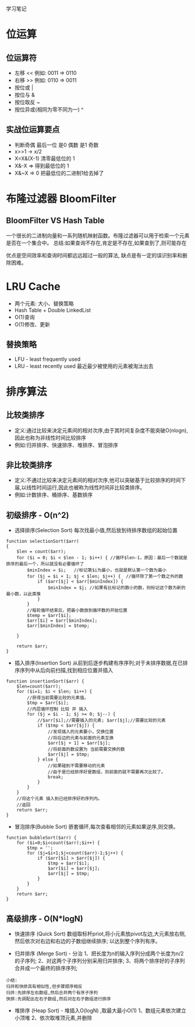 学习笔记

# 位运算
## 位运算符
* 左移     <<     例如: 0011 => 0110
* 右移     >>     例如: 0110 => 0011
* 按位或    |      
* 按位与    &
* 按位取反  ~
* 按位异或(相同为零不同为一)   ^

## 实战位运算要点
* 判断奇偶  最后一位  是0  偶数   是1  奇数
* x>>1  ->   x/2
* X=X&(X-1) 清零最低位的 1
* X&-X => 得到最低位的 1
* X&~X => 0 把最低位的二进制1给去掉了

# 布隆过滤器 BloomFilter

## BloomFilter VS Hash Table
一个很长的二进制向量和一系列随机映射函数。布隆过滤器可以用于检索一个元素是否在一个集合中。
总结:如果查询不存在,肯定是不存在,如果查到了,则可能存在

优点是空间效率和查询时间都远远超过一般的算法,
缺点是有一定的误识别率和删除困难。

# LRU Cache
* 两个元素: 大小、替换策略
* Hash Table + Double LinkedList
* O(1)查询
* O(1)修改、更新

## 替换策略
* LFU - least frequently used
* LRU - least recently used 最近最少被使用的元素被淘汰出去

# 排序算法
## 比较类排序
* 定义:通过比较来决定元素间的相对次序,由于其时间复杂度不能突破O(nlogn),因此也称为非线性时间比较排序
* 例如:归并排序、快速排序、堆排序、冒泡排序
## 非比较类排序
* 定义:不通过比较来决定元素间的相对次序,他可以突破基于比较排序的时间下届,以线性时间运行,因此也被称为线性时间非比较类排序。
* 例如:计数排序、桶排序、基数排序

## 初级排序 - O(n^2)
* 选择排序(Selection Sort)
    每次找最小值,然后放到待排序数组的起始位置
~~~
function selectionSort($arr)
{
    $len = count($arr);
    for ($i = 0; $i < $len - 1; $i++) { //循环$len-1，原因：最后一个数就是排序的最后一个，所以就没有必要循环了
        $minIndex = $i;   //标记第$i为最小，也就是默认第一个数为最小
        for ($j = $i + 1; $j < $len; $j++) {  //循环除了第一个数之外的数
            if ($arr[$j] < $arr[$minIndex]) {
                $minIndex = $j; //如果有比标记的数小的数，则标记这个数为新的最小数，以此类推
            }
        }
        //每轮循环结束后，把最小数放到循环数的开始位置
        $temp = $arr[$i];
        $arr[$i] = $arr[$minIndex];
        $arr[$minIndex] = $temp;

    }

    return $arr;
}
~~~
* 插入排序(Insertion Sort)
    从前到后逐步构建有序序列;对于未排序数据,在已排序序列中从后向前扫描,找到相应位置并插入
~~~
function insertionSort($arr) {
    $len=count($arr);
    for ($i=1; $i < $len; $i++) {
        //获得当前需要比较的元素值。
        $tmp = $arr[$i];
        //内层循环控制 比较 并 插入
        for ($j = $i - 1; $j >= 0; $j--) {
            //$arr[$i];//需要插入的元素; $arr[$j];//需要比较的元素
            if ($tmp < $arr[$j]) {
                //发现插入的元素要小，交换位置
                //将后边的元素与前面的元素互换
                $arr[$j + 1] = $arr[$j];
                //将前面的数设置为 当前需要交换的数
                $arr[$j] = $tmp;
            } else {
                //如果碰到不需要移动的元素
                //由于是已经排序好是数组，则前面的就不需要再次比较了。
                break;
            }
        }
    }
    //将这个元素 插入到已经排序好的序列内。
    //返回
    return $arr;
}
~~~
* 冒泡排序(Bubble Sort)
    嵌套循环,每次查看相邻的元素如果逆序,则交换。
~~~
function bubbleSort($arr) {
    for ($i=0;$i<count($arr);$i++) {
        $tmp = '';
        for ($j=$i+1;$j<count($arr)-1;$j++) {
            if ($arr[$i] > $arr[$j]) {
                $tmp = $arr[$i];
                $arr[$i] = $arr[$j];
                $arr[$j] = $tmp;
            }
        }
    }
    return $arr;
}
~~~
## 高级排序 - O(N*logN)
* 快速排序 (Quick Sort)
    数组取标杆priot,将小元素放pivot左边,大元素放右侧,然后依次对右边和右边的子数组继续排序; 以达到整个序列有序。
 
* 归并排序 (Merge Sort) - 分治
    1、把长度为n的输入序列分成两个长度为n/2 的子序列;
    2、对这两个子序列分别采用归并排序;
    3、将两个排序好的子序列合并成一个最终的排序序列;
~~~
小结:
归并和快排具有相似性,但步骤顺序相反
归并:先排序左右数组,然后合并两个有序子序列
快排:先调配出左右子数组,然后对左右子数组进行排序
~~~

* 堆排序 (Heap Sort) - 堆插入O(logN) ,取最大最小O(1)
    1、数组元素依次建立小顶堆
    2、依次取堆顶元素,并删除



